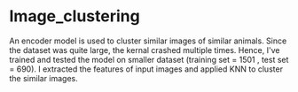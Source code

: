 # Image_clustering
An encoder model is used to cluster similar images of similar animals.
Since the dataset was quite large, the kernal crashed multiple times.
Hence, I've trained and tested the model on smaller dataset (training set = 1501 , test set = 690).
I extracted the features of input images and applied KNN to cluster the similar images.
